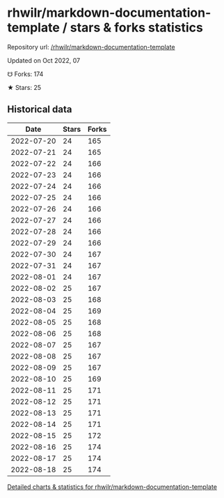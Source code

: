 # rhwilr/markdown-documentation-template / stars & forks statistics

Repository url: [/rhwilr/markdown-documentation-template](https://github.com/rhwilr/markdown-documentation-template)

Updated on Oct 2022, 07

☋ Forks: 174

★ Stars: 25

## Historical data
| Date | Stars | Forks |
|------|-------|-------|
| 2022-07-20 | 24 | 165 | 
| 2022-07-21 | 24 | 165 | 
| 2022-07-22 | 24 | 166 | 
| 2022-07-23 | 24 | 166 | 
| 2022-07-24 | 24 | 166 | 
| 2022-07-25 | 24 | 166 | 
| 2022-07-26 | 24 | 166 | 
| 2022-07-27 | 24 | 166 | 
| 2022-07-28 | 24 | 166 | 
| 2022-07-29 | 24 | 166 | 
| 2022-07-30 | 24 | 167 | 
| 2022-07-31 | 24 | 167 | 
| 2022-08-01 | 24 | 167 | 
| 2022-08-02 | 25 | 167 | 
| 2022-08-03 | 25 | 168 | 
| 2022-08-04 | 25 | 169 | 
| 2022-08-05 | 25 | 168 | 
| 2022-08-06 | 25 | 168 | 
| 2022-08-07 | 25 | 167 | 
| 2022-08-08 | 25 | 167 | 
| 2022-08-09 | 25 | 167 | 
| 2022-08-10 | 25 | 169 | 
| 2022-08-11 | 25 | 171 | 
| 2022-08-12 | 25 | 171 | 
| 2022-08-13 | 25 | 171 | 
| 2022-08-14 | 25 | 171 | 
| 2022-08-15 | 25 | 172 | 
| 2022-08-16 | 25 | 174 | 
| 2022-08-17 | 25 | 174 | 
| 2022-08-18 | 25 | 174 | 


[Detailed charts & statistics for rhwilr/markdown-documentation-template](https://reviewgithub.com/rep/rhwilr/markdown-documentation-template)
